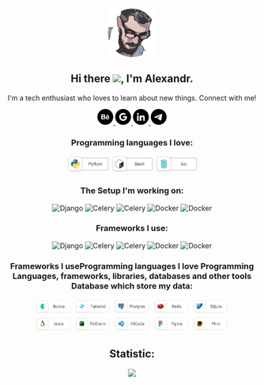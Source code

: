 <!-- Header section -->
<p align="center">
 <img width="100px" src="https://github.com/XanderMoroz/XanderMoroz/blob/main/static_files/XanderMoroz_pixel-photo.png" align="center" alt="GitHub Readme Stats" />
 <h2 align="center">Hi there <img src="https://media.giphy.com/media/hvRJCLFzcasrR4ia7z/giphy.gif" width="28">, I'm Alexandr.</h2>
 <p align="center">I'm a tech enthusiast who loves to learn about new things. Connect with me!</p>
</p>

<!-- Social icons section -->
<p align="center">
  <a href="https://www.behance.net/moroz07068ab55">
    <img width="32px" alt="Behance" title="Look my profile" src="https://github.com/XanderMoroz/XanderMoroz/blob/main/static_files/behance%403x.png"/>
  </a>
  <a href="mailto:moroz070688@gmail.com">
    <img width="32px" alt="GMail" title="Send an email" src="https://github.com/XanderMoroz/XanderMoroz/blob/main/static_files/google%403x.png"/>
  </a>
  <a href="https://www.linkedin.com/in/alexander-moroz">
    <img width="32px" alt="Linkedin" title="Look my profile" src="https://github.com/XanderMoroz/XanderMoroz/blob/main/static_files/linkedin%403x.png"/>
  </a>
  <a href="https://t.me/XandrFrost">
    <img width="32px" alt="Telegram" title="Send a message" src="https://github.com/XanderMoroz/XanderMoroz/blob/main/static_files/telegram%403x.png"></a>
</p>

<!-- Tech Stack section -->
<div align="center">
 <h3 > Programming languages ​​I love:</h3>
 
  <img width="17%" alt="Python" title="Language" src="https://github.com/XanderMoroz/XanderMoroz/blob/main/static_files/stack_logos/Python.svg">
  <img width="17%" alt="Bash" title="Language" src="https://github.com/XanderMoroz/XanderMoroz/blob/main/static_files/stack_logos/Bash.svg">
  <img width="17%" alt="Golang" title="Language" src="https://github.com/XanderMoroz/XanderMoroz/blob/main/static_files/stack_logos/Golang.svg">
  <br />
  <h3 > The Setup I'm working on:</h3>
  <img width="15%" alt="Django" title="Framework" src="https://github.com/XanderMoroz/XanderMoroz/blob/main/static_files/stack_logos/Django.png">
  <img width="15%" alt="Celery" title="Library" src="https://github.com/XanderMoroz/XanderMoroz/blob/main/static_files/stack_logos/Celery.png">
  <img width="15%" alt="Celery" title="Library" src="https://github.com/XanderMoroz/XanderMoroz/blob/main/static_files/stack_logos/Json.png">
  <img width="15%" alt="Docker" title="Container" src="https://github.com/XanderMoroz/XanderMoroz/blob/main/static_files/stack_logos/Docker.png">
  <img width="15%" alt="Docker" title="Container" src="https://github.com/XanderMoroz/XanderMoroz/blob/main/static_files/stack_logos/Docker.png">
  <br />
  <h3 > Frameworks I use:</h3>
  <img width="15%" alt="Django" title="Framework" src="https://github.com/XanderMoroz/XanderMoroz/blob/main/static_files/stack_logos/Django.png">
  <img width="15%" alt="Celery" title="Library" src="https://github.com/XanderMoroz/XanderMoroz/blob/main/static_files/stack_logos/Celery.png">
  <img width="15%" alt="Celery" title="Library" src="https://github.com/XanderMoroz/XanderMoroz/blob/main/static_files/stack_logos/Json.png">
  <img width="15%" alt="Docker" title="Container" src="https://github.com/XanderMoroz/XanderMoroz/blob/main/static_files/stack_logos/Docker.png">
  <img width="15%" alt="Docker" title="Container" src="https://github.com/XanderMoroz/XanderMoroz/blob/main/static_files/stack_logos/Docker.png">
  <br />
  <h3 > Frameworks I useProgramming languages ​​I love Programming Languages, frameworks, libraries, databases and other tools Database 
which store my data:</h3>
  <img width="15%" alt="Bulma" title="Framework" src="https://github.com/XanderMoroz/XanderMoroz/blob/main/static_files/logotools/Bulma.png">
  <img width="15%" alt="Tailwind" title="Framework" src="https://github.com/XanderMoroz/XanderMoroz/blob/main/static_files/logotools/Tailwind.png">
  <img width="15%" alt="Postgres" title="Database" src="https://github.com/XanderMoroz/XanderMoroz/blob/main/static_files/logotools/Postgres.png">
  <img width="15%" alt="Redis" title="Database" src="https://github.com/XanderMoroz/XanderMoroz/blob/main/static_files/logotools/Redis.png">
  <img width="15%" alt="SQLite" title="Database" src="https://github.com/XanderMoroz/XanderMoroz/blob/main/static_files/logotools/SQLite.png">
  <br />
  <img width="15%" alt="Linux" title="Operating system" src="https://github.com/XanderMoroz/XanderMoroz/blob/main/static_files/logotools/Linux.png">
  <img width="15%" alt="PyCharm" title="IDLE" src="https://github.com/XanderMoroz/XanderMoroz/blob/main/static_files/logotools/PyCharm.png">
  <img width="15%" alt="VSCode" title="IDLE" src="https://github.com/XanderMoroz/XanderMoroz/blob/main/static_files/logotools/VSCode.png">
  <img width="15%" alt="Figma" title="Design" src="https://github.com/XanderMoroz/XanderMoroz/blob/main/static_files/logotools/Figma.png">
  <img width="15%" alt="Miro" title="Workflows" src="https://github.com/XanderMoroz/XanderMoroz/blob/main/static_files/logotools/Miro.png">
  <br />
</div>

<!-- Statistic section -->
<div align="center">
 <h2 >Statistic:</h2>
<img src = "https://github-readme-stats.vercel.app/api/top-langs/?username=XanderMoroz&hide=css,html&hide_title=true&hide_border=true&layout=compact">
</div>

<!-- Footer section 
<div id="footer" align="center">
  <img src="https://github.com/XanderMoroz/XanderMoroz/blob/main/static_files/pixel_footer.gif" width="800"/>
</div>
-->

<!--
**XanderMoroz/XanderMoroz** is a ✨ _special_ ✨ repository because its `README.md` (this file) appears on your GitHub profile.

Here are some ideas to get you started:

- 🔭 I’m currently working on ...
- 🌱 I’m currently learning ...
- 👯 I’m looking to collaborate on ...
- 🤔 I’m looking for help with ...
- 💬 Ask me about ...
- 📫 How to reach me: ...
- 😄 Pronouns: ...
- ⚡ Fun fact: ...
I was not interested in Machine Learning
* 🧐   Interested in full stack. Recent focus on Infra.
-->
